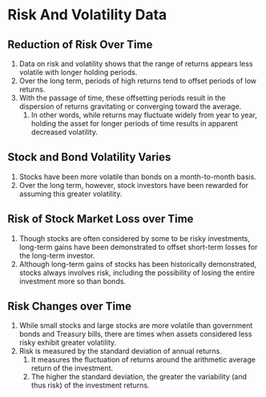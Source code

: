 # Risk And Volatility Data

## Reduction of Risk Over Time
1. Data on risk and volatility shows that the range of returns appears less volatile with longer holding periods.
2. Over the long term, periods of high returns tend to offset periods of low returns.
3. With the passage of time, these offsetting periods result in the dispersion of returns gravitating or converging toward the average.
   1. In other words, while returns may fluctuate widely from year to year, holding the asset for longer periods of time results in apparent decreased volatility.

## Stock and Bond Volatility Varies
1. Stocks have been more volatile than bonds on a month-to-month basis. 
2. Over the long term, however, stock investors have been rewarded for assuming this greater volatility.

## Risk of Stock Market Loss over Time
1. Though stocks are often considered by some to be risky investments, long-term gains have been demonstrated to offset short-term losses for the long-term investor.
2. Although long-term gains of stocks has been historically demonstrated, stocks always involves risk, including the possibility of losing the entire investment more so than bonds.

## Risk Changes over Time
1. While small stocks and large stocks are more volatile than government bonds and Treasury bills, there are times when assets considered less risky exhibit greater volatility.
2. Risk is measured by the standard deviation of annual returns.
   1. It measures the fluctuation of returns around the arithmetic average return of the investment.
   2. The higher the standard deviation, the greater the variability (and thus risk) of the investment returns.